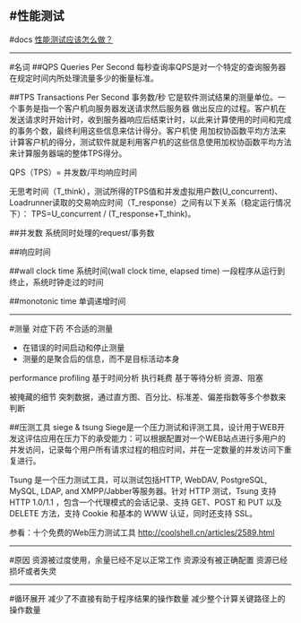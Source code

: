 #性能测试
-----
#docs
[性能测试应该怎么做？](http://coolshell.cn/articles/17381.html)


---
#名词
##QPS Queries Per Second
每秒查询率QPS是对一个特定的查询服务器在规定时间内所处理流量多少的衡量标准。

##TPS Transactions Per Second
事务数/秒
它是软件测试结果的测量单位。一个事务是指一个客户机向服务器发送请求然后服务器 做出反应的过程。客户机在发送请求时开始计时，收到服务器响应后结束计时，以此来计算使用的时间和完成的事务个数，最终利用这些信息来估计得分。客户机使 用加权协函数平均方法来计算客户机的得分，测试软件就是利用客户机的这些信息使用加权协函数平均方法来计算服务器端的整体TPS得分。

QPS（TPS）= 并发数/平均响应时间

无思考时间（T_think），测试所得的TPS值和并发虚拟用户数(U_concurrent)、Loadrunner读取的交易响应时间（T_response）之间有以下关系（稳定运行情况下）：
TPS=U_concurrent / (T_response+T_think)。


##并发数
系统同时处理的request/事务数

##响应时间


##wall clock time
系统时间(wall clock time, elapsed time)
一段程序从运行到终止，系统时钟走过的时间

##monotonic time
单调递增时间







---
#测量
对症下药
不合适的测量
* 在错误的时间启动和停止测量
* 测量的是聚合后的信息，而不是目标活动本身


performance profiling
基于时间分析
    执行耗费
基于等待分析
    资源、阻塞

被掩藏的细节
    突刺数据，通过直方图、百分比、标准差、偏差指数等多个参数来判断

##压测工具
siege & tsung
Siege是一个压力测试和评测工具，设计用于WEB开发这评估应用在压力下的承受能力：可以根据配置对一个WEB站点进行多用户的并发访问，记录每个用户所有请求过程的相应时间，并在一定数量的并发访问下重复进行。

Tsung 是一个压力测试工具，可以测试包括HTTP, WebDAV, PostgreSQL, MySQL, LDAP, and XMPP/Jabber等服务器。针对 HTTP 测试，Tsung 支持 HTTP 1.0/1.1 ，包含一个代理模式的会话记录、支持 GET、POST 和 PUT 以及 DELETE 方法，支持 Cookie 和基本的 WWW 认证，同时还支持 SSL。

参看：十个免费的Web压力测试工具
http://coolshell.cn/articles/2589.html



---
#原因
资源被过度使用，余量已经不足以正常工作
资源没有被正确配置
资源已经损坏或者失灵


----



#循环展开
减少了不直接有助于程序结果的操作数量
减少整个计算关键路径上的操作数量























